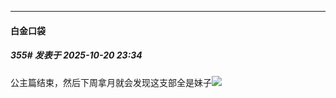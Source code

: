 ﻿
*****

####  白金口袋  
##### 355#       发表于 2025-10-20 23:34

公主篇结束，然后下周拿月就会发现这支部全是妹子<img src="https://static.stage1st.com/image/smiley/face2017/067.png" referrerpolicy="no-referrer">

